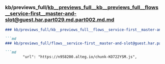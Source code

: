 ### kb/previews_full/kb__previews_full__kb__previews_full__flows__service-first__master-and-slot@guest.har.part029.md.part002.md.md

```md
### kb/previews_full/kb__previews_full__flows__service-first__master-and-slot@guest.har.part029.md.part002.md

```md
### kb/previews_full/flows__service-first__master-and-slot@guest.har.part029.md (part 002)

```md
        "url": "https://n958200.alteg.io/chunk-KO722YSM.js",
         
```

```

```

```
